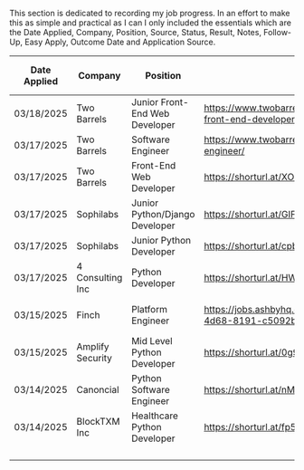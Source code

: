 This section is dedicated to recording my job progress. In an effort to make this as simple and practical as I can I only included the essentials which are the Date Applied, Company, Position, Source, Status, Result, Notes, Follow-Up, Easy Apply, Outcome Date and Application Source. 

| Date Applied | Company          | Position                       | Source                                                               | Status  | Result   | Notes                    | Follow-Up | Easy Apply | Outcome Date | Application Source | Cover Letter Sent |
| ------------ | ---------------- | ------------------------------ | -------------------------------------------------------------------- | ------- | -------- | ------------------------ | --------- | ---------- | ------------ | ------------------ | ----------------- |
| 03/18/2025   | Two Barrels      | Junior Front-End Web Developer | https://www.twobarrels.com/jobs/software/junior-front-end-developer/ |         |          |                          |           | No         |              | Company Website    | Yes               |
| 03/17/2025   | Two Barrels      | Software Engineer              | https://www.twobarrels.com/jobs/software/software-engineer/          | Applied |          |                          |           | No         |              | Company Website    |                   |
| 03/17/2025   | Two Barrels      | Front-End Web Developer        | https://shorturl.at/XOmuR                                            | Applied |          |                          |           | No         |              | Company Website    |                   |
| 03/17/2025   | Sophilabs        | Junior Python/Django Developer | https://shorturl.at/GIFuo                                            | Applied |          |                          |           | No         |              | Company Website    |                   |
| 03/17/2025   | Sophilabs        | Junior Python Developer        | https://shorturl.at/cpbxU                                            | Applied |          |                          |           | No         |              | Company Website    |                   |
| 03/17/2025   | 4 Consulting Inc | Python Developer               | https://shorturl.at/HWmDQ                                            | Applied |          |                          |           | Yes        |              |                    | N/A               |
| 03/15/2025   | Finch            | Platform Engineer              | https://jobs.ashbyhq.com/finch/cb483313-e6dd-4d68-8191-c5092b569151  | Applied | No Offer | Rejection email received | N/A       | No         | 03/16/2025   | Company Website    | No                |
| 03/15/2025   | Amplify Security | Mid Level Python Developer     | https://shorturl.at/0g9tW                                            | Applied |          |                          |           |            |              |                    |                   |
| 03/14/2025   | Canoncial        | Python Software Engineer       | https://shorturl.at/nMtmo                                            | Applied | No Offer | Rejection email received | N/A       | Yes        | 03/16/2025   | LinkedIn           | N/A               |
| 03/14/2025   | BlockTXM Inc     | Healthcare Python Developer    | https://shorturl.at/fp5Ig                                            | Applied | No Offer | Rejection email received | N/A       | Yes        | 03/17/2025   | LinkedIn           | N/A               |
|              |                  |                                |                                                                      |         |          |                          |           |            |              |                    |                   |
|              |                  |                                |                                                                      |         |          |                          |           |            |              |                    |                   |
|              |                  |                                |                                                                      |         |          |                          |           |            |              |                    |                   |
|              |                  |                                |                                                                      |         |          |                          |           |            |              |                    |                   |
